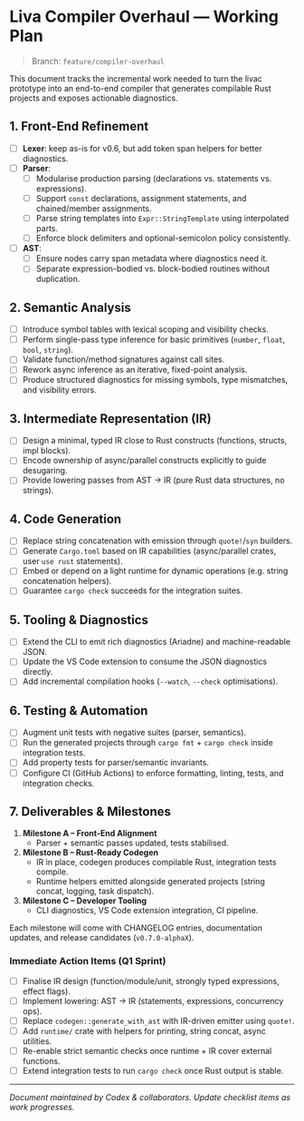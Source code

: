 # Liva Compiler Overhaul — Working Plan

> Branch: `feature/compiler-overhaul`

This document tracks the incremental work needed to turn the livac prototype into
an end-to-end compiler that generates compilable Rust projects and exposes
actionable diagnostics.

## 1. Front-End Refinement

- [ ] **Lexer**: keep as-is for v0.6, but add token span helpers for better diagnostics.
- [ ] **Parser**:
  - [ ] Modularise production parsing (declarations vs. statements vs. expressions).
  - [ ] Support `const` declarations, assignment statements, and chained/member assignments.
  - [ ] Parse string templates into `Expr::StringTemplate` using interpolated parts.
  - [ ] Enforce block delimiters and optional-semicolon policy consistently.
- [ ] **AST**:
  - [ ] Ensure nodes carry span metadata where diagnostics need it.
  - [ ] Separate expression-bodied vs. block-bodied routines without duplication.

## 2. Semantic Analysis

- [ ] Introduce symbol tables with lexical scoping and visibility checks.
- [ ] Perform single-pass type inference for basic primitives (`number`, `float`, `bool`, `string`).
- [ ] Validate function/method signatures against call sites.
- [ ] Rework async inference as an iterative, fixed-point analysis.
- [ ] Produce structured diagnostics for missing symbols, type mismatches, and visibility errors.

## 3. Intermediate Representation (IR)

- [ ] Design a minimal, typed IR close to Rust constructs (functions, structs, impl blocks).
- [ ] Encode ownership of async/parallel constructs explicitly to guide desugaring.
- [ ] Provide lowering passes from AST → IR (pure Rust data structures, no strings).

## 4. Code Generation

- [ ] Replace string concatenation with emission through `quote!`/`syn` builders.
- [ ] Generate `Cargo.toml` based on IR capabilities (async/parallel crates, user `use rust` statements).
- [ ] Embed or depend on a light runtime for dynamic operations (e.g. string concatenation helpers).
- [ ] Guarantee `cargo check` succeeds for the integration suites.

## 5. Tooling & Diagnostics

- [ ] Extend the CLI to emit rich diagnostics (Ariadne) and machine-readable JSON.
- [ ] Update the VS Code extension to consume the JSON diagnostics directly.
- [ ] Add incremental compilation hooks (`--watch`, `--check` optimisations).

## 6. Testing & Automation

- [ ] Augment unit tests with negative suites (parser, semantics).
- [ ] Run the generated projects through `cargo fmt` + `cargo check` inside integration tests.
- [ ] Add property tests for parser/semantic invariants.
- [ ] Configure CI (GitHub Actions) to enforce formatting, linting, tests, and integration checks.

## 7. Deliverables & Milestones

1. **Milestone A – Front-End Alignment**
   - Parser + semantic passes updated, tests stabilised.
2. **Milestone B – Rust-Ready Codegen**
   - IR in place, codegen produces compilable Rust, integration tests compile.
   - Runtime helpers emitted alongside generated projects (string concat, logging, task dispatch).
3. **Milestone C – Developer Tooling**
   - CLI diagnostics, VS Code extension integration, CI pipeline.

Each milestone will come with CHANGELOG entries, documentation updates, and
release candidates (`v0.7.0-alphaX`).

### Immediate Action Items (Q1 Sprint)

- [ ] Finalise IR design (function/module/unit, strongly typed expressions, effect flags).
- [ ] Implement lowering: AST → IR (statements, expressions, concurrency ops).
- [ ] Replace `codegen::generate_with_ast` with IR-driven emitter using `quote!`.
- [ ] Add `runtime/` crate with helpers for printing, string concat, async utilities.
- [ ] Re-enable strict semantic checks once runtime + IR cover external functions.
- [ ] Extend integration tests to run `cargo check` once Rust output is stable.

---

_Document maintained by Codex & collaborators. Update checklist items as work progresses._
